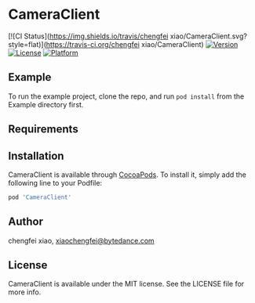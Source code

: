 # CameraClient

[![CI Status](https://img.shields.io/travis/chengfei xiao/CameraClient.svg?style=flat)](https://travis-ci.org/chengfei xiao/CameraClient)
[![Version](https://img.shields.io/cocoapods/v/CameraClient.svg?style=flat)](https://cocoapods.org/pods/CameraClient)
[![License](https://img.shields.io/cocoapods/l/CameraClient.svg?style=flat)](https://cocoapods.org/pods/CameraClient)
[![Platform](https://img.shields.io/cocoapods/p/CameraClient.svg?style=flat)](https://cocoapods.org/pods/CameraClient)

## Example

To run the example project, clone the repo, and run `pod install` from the Example directory first.

## Requirements

## Installation

CameraClient is available through [CocoaPods](https://cocoapods.org). To install
it, simply add the following line to your Podfile:

```ruby
pod 'CameraClient'
```

## Author

chengfei xiao, xiaochengfei@bytedance.com

## License

CameraClient is available under the MIT license. See the LICENSE file for more info.


 
